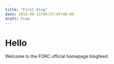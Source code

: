 ```yaml
---
title: "First blog"
date: 2018-08-11T08:57:07+08:00
draft: true
---
```

# Hello

Welcome to the FORC official homepage blogfeed.
